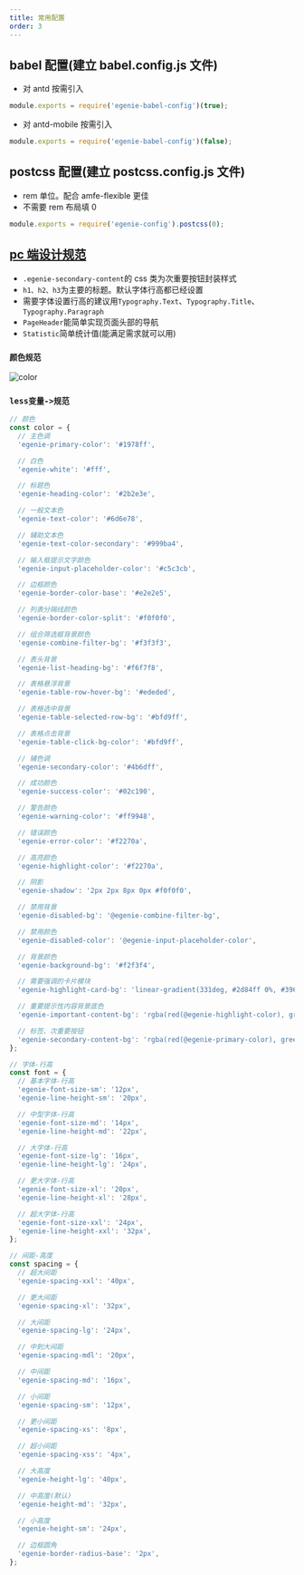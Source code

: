 ```yaml
---
title: 常用配置
order: 3
---
```


## babel 配置(建立 babel.config.js 文件)

- 对 antd 按需引入

```js
module.exports = require('egenie-babel-config')(true);
```

- 对 antd-mobile 按需引入

```js
module.exports = require('egenie-babel-config')(false);
```

## postcss 配置(建立 postcss.config.js 文件)

- rem 单位。配合 amfe-flexible 更佳
- 不需要 rem 布局填 0

```js
module.exports = require('egenie-config').postcss(0);
```

## [pc 端设计规范](https://lanhuapp.com/web/#/item/project/detailDetach?tid=6e613e3f-e929-4a3e-890c-14c4e7a27812&pid=5a5c091c-28c0-402d-98d7-4c9aec7c93f8&project_id=5a5c091c-28c0-402d-98d7-4c9aec7c93f8&image_id=bef20fda-b22b-492c-83c5-c89b65fba021&fromEditor=true)

- `.egenie-secondary-content`的 css 类为次重要按钮封装样式
- `h1、h2、h3`为主要的标题。默认字体行高都已经设置
- 需要字体设置行高的建议用`Typography.Text`、`Typography.Title`、`Typography.Paragraph`
- `PageHeader`能简单实现页面头部的导航
- `Statistic`简单统计值(能满足需求就可以用)

### `颜色规范`

![color](../assets/color.png)

### `less变量->规范`

```js
// 颜色
const color = {
  // 主色调
  'egenie-primary-color': '#1978ff',

  // 白色
  'egenie-white': '#fff',

  // 标题色
  'egenie-heading-color': '#2b2e3e',

  // 一般文本色
  'egenie-text-color': '#6d6e78',

  // 辅助文本色
  'egenie-text-color-secondary': '#999ba4',

  // 输入框提示文字颜色
  'egenie-input-placeholder-color': '#c5c3cb',

  // 边框颜色
  'egenie-border-color-base': '#e2e2e5',

  // 列表分隔线颜色
  'egenie-border-color-split': '#f0f0f0',

  // 组合筛选框背景颜色
  'egenie-combine-filter-bg': '#f3f3f3',

  // 表头背景
  'egenie-list-heading-bg': '#f6f7f8',

  // 表格悬浮背景
  'egenie-table-row-hover-bg': '#ededed',

  // 表格选中背景
  'egenie-table-selected-row-bg': '#bfd9ff',

  // 表格点击背景
  'egenie-table-click-bg-color': '#bfd9ff',

  // 辅色调
  'egenie-secondary-color': '#4b6dff',

  // 成功颜色
  'egenie-success-color': '#02c190',

  // 警告颜色
  'egenie-warning-color': '#ff9948',

  // 错误颜色
  'egenie-error-color': '#f2270a',

  // 高亮颜色
  'egenie-highlight-color': '#f2270a',

  // 阴影
  'egenie-shadow': '2px 2px 8px 0px #f0f0f0',

  // 禁用背景
  'egenie-disabled-bg': '@egenie-combine-filter-bg',

  // 禁用颜色
  'egenie-disabled-color': '@egenie-input-placeholder-color',

  // 背景颜色
  'egenie-background-bg': '#f2f3f4',

  // 需要强调的卡片模块
  'egenie-highlight-card-bg': 'linear-gradient(331deg, #2d84ff 0%, #396fff 100%)',

  // 重要提示性内容背景底色
  'egenie-important-content-bg': 'rgba(red(@egenie-highlight-color), green(@egenie-highlight-color), blue(@egenie-highlight-color), 0.05)',

  // 标签、次重要按钮
  'egenie-secondary-content-bg': 'rgba(red(@egenie-primary-color), green(@egenie-primary-color), blue(@egenie-primary-color), 0.05)',
};

// 字体-行高
const font = {
  // 基本字体-行高
  'egenie-font-size-sm': '12px',
  'egenie-line-height-sm': '20px',

  // 中型字体-行高
  'egenie-font-size-md': '14px',
  'egenie-line-height-md': '22px',

  // 大字体-行高
  'egenie-font-size-lg': '16px',
  'egenie-line-height-lg': '24px',

  // 更大字体-行高
  'egenie-font-size-xl': '20px',
  'egenie-line-height-xl': '28px',

  // 超大字体-行高
  'egenie-font-size-xxl': '24px',
  'egenie-line-height-xxl': '32px',
};

// 间距-高度
const spacing = {
  // 超大间距
  'egenie-spacing-xxl': '40px',

  // 更大间距
  'egenie-spacing-xl': '32px',

  // 大间距
  'egenie-spacing-lg': '24px',

  // 中到大间距
  'egenie-spacing-mdl': '20px',

  // 中间距
  'egenie-spacing-md': '16px',

  // 小间距
  'egenie-spacing-sm': '12px',

  // 更小间距
  'egenie-spacing-xs': '8px',

  // 超小间距
  'egenie-spacing-xss': '4px',

  // 大高度
  'egenie-height-lg': '40px',

  // 中高度(默认)
  'egenie-height-md': '32px',

  // 小高度
  'egenie-height-sm': '24px',

  // 边框圆角
  'egenie-border-radius-base': '2px',
};
```
